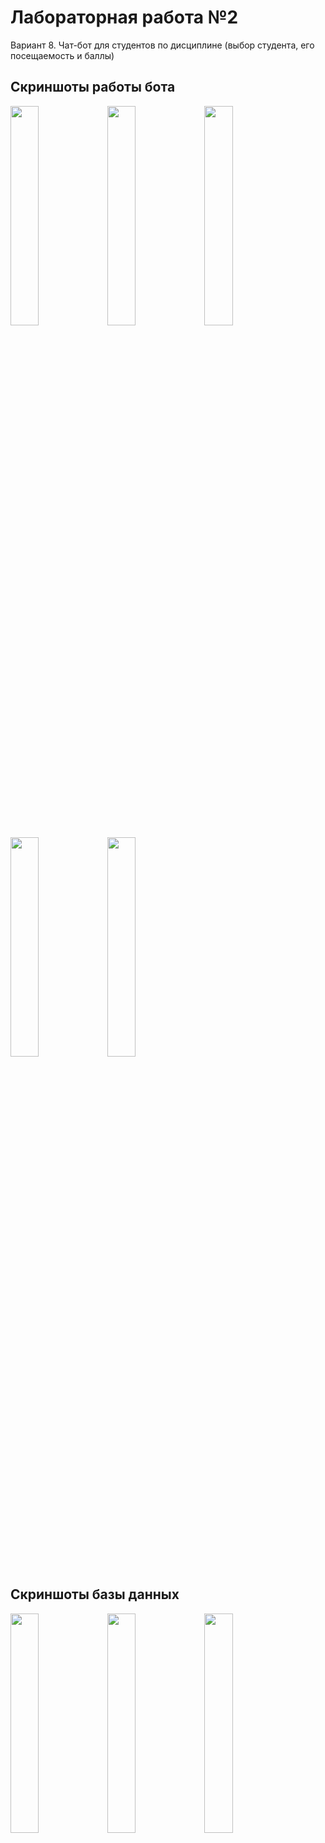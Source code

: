 # Лабораторная работа №2
Вариант 8. Чат-бот для студентов по дисциплине (выбор студента, его посещаемость и баллы)

## Скриншоты работы бота
<img src=https://github.com/David-GHMM/Lab2-StudBot/assets/138992075/1bedf3be-68b9-441a-89ae-d9d9f7b03b4a width=30% height=30%>
<img src=https://github.com/David-GHMM/Lab2-StudBot/assets/138992075/810a76e5-ccb8-450c-bf32-2ce42744a312 width=30% height=30%>
<img src=https://github.com/David-GHMM/Lab2-StudBot/assets/138992075/8c97f95f-6b47-44f2-bb81-d8fb99546fa2 width=30% height=30%>
<img src=https://github.com/David-GHMM/Lab2-StudBot/assets/138992075/e7fd4a7a-3e44-445f-8c4e-bada13945bdd width=30% height=30%>
<img src=https://github.com/David-GHMM/Lab2-StudBot/assets/138992075/e7790179-d60b-43b5-92b6-52c193ec157f width=30% height=30%>

## Скриншоты базы данных
<img src=https://github.com/David-GHMM/Lab2-StudBot/assets/138992075/af98b84c-e05d-486e-8d9f-c8c5e3059252 width=30% height=30%>
<img src=https://github.com/David-GHMM/Lab2-StudBot/assets/138992075/443eac08-2e66-4581-a643-e0b8fac3260e width=30% height=30%>
<img src=https://github.com/David-GHMM/Lab2-StudBot/assets/138992075/18cc3291-d29c-4eac-97ef-cb52e01c60ed width=30% height=30%>
